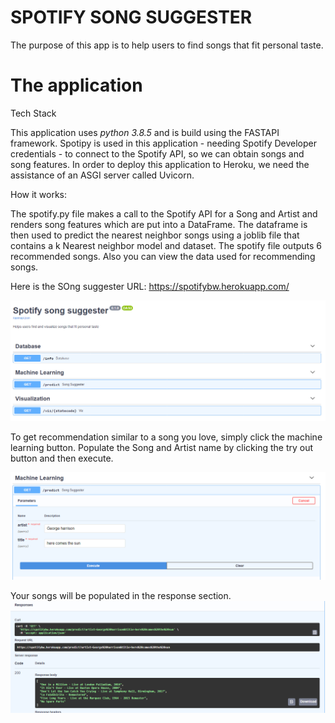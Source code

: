 # SPOTIFY SONG SUGGESTER

The purpose of this app is to help users to find songs that fit personal taste.

# The application

Tech Stack

This application uses _python 3.8.5_ and is build using the FASTAPI framework. 
Spotipy is used in this application - needing Spotify Developer credentials - to connect to the Spotify API, 
so we can obtain songs and song features. 
In order to deploy this application to Heroku, we need the assistance of an ASGI server called Uvicorn.

How it works:

The spotify.py file makes a call to the Spotify API for a Song and Artist and renders song 
features which are put into a DataFrame. The dataframe is then used to predict the nearest neighbor
songs using a joblib file that contains a k Nearest neighbor model and dataset. The spotify file
outputs 6 recommended songs. Also you can view the data used for recommending songs.

Here is the SOng suggester URL: https://spotifybw.herokuapp.com/

![img.png](img.png)

To get recommendation similar to a song you love, simply click the machine learning button. Populate the Song and Artist
name by clicking the try out button and then execute.

![img_1.png](img_1.png)

Your songs will be populated in the response section. 
![img_2.png](img_2.png)

